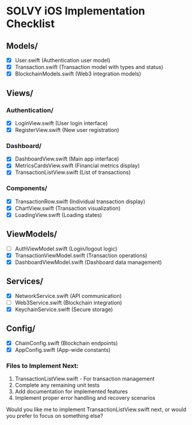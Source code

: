 # SOLVY iOS Implementation Checklist

## Models/
- [x] User.swift (Authentication user model)
- [x] Transaction.swift (Transaction model with types and status)
- [x] BlockchainModels.swift (Web3 integration models)

## Views/
### Authentication/
- [x] LoginView.swift (User login interface)
- [x] RegisterView.swift (New user registration)

### Dashboard/
- [x] DashboardView.swift (Main app interface)
- [x] MetricsCardsView.swift (Financial metrics display)
- [x] TransactionListView.swift (List of transactions)

### Components/
- [x] TransactionRow.swift (Individual transaction display)
- [x] ChartView.swift (Transaction visualization)
- [x] LoadingView.swift (Loading states)

## ViewModels/
- [ ] AuthViewModel.swift (Login/logout logic)
- [x] TransactionViewModel.swift (Transaction operations)
- [x] DashboardViewModel.swift (Dashboard data management)

## Services/
- [x] NetworkService.swift (API communication)
- [ ] Web3Service.swift (Blockchain integration)
- [x] KeychainService.swift (Secure storage)

## Config/
- [x] ChainConfig.swift (Blockchain endpoints)
- [x] AppConfig.swift (App-wide constants)

### Files to Implement Next:
1. TransactionListView.swift - For transaction management
2. Complete any remaining unit tests
3. Add documentation for implemented features
4. Implement proper error handling and recovery scenarios

Would you like me to implement TransactionListView.swift next, or would you prefer to focus on something else?